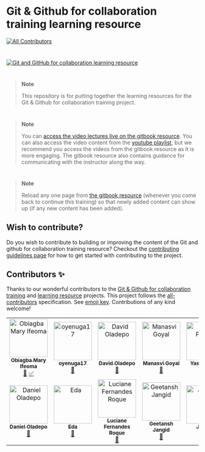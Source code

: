 # Git & Github for collaboration training learning resource
<!-- ALL-CONTRIBUTORS-BADGE:START - Do not remove or modify this section -->
[![All Contributors](https://img.shields.io/badge/all_contributors-12-orange.svg?style=flat-square)](#contributors-)
<!-- ALL-CONTRIBUTORS-BADGE:END -->

#

[![Git and GitHub for collaboration learning resource](https://user-images.githubusercontent.com/45185388/197324026-6c5cf986-671c-431b-b3c7-981b1f0ccb72.gif)](https://obiagba-mary.gitbook.io/git-and-github-training-exercises)

#
> **Note**
>
>This repository is for putting together the learning resources for the Git & Github for collaboration training project.

#
> **Note**
>
> You can [access the video lectures live on the gitbook resource](https://obiagba-mary.gitbook.io/git-and-github-training-exercises). You can also access the video content from the [youtube playlist](https://youtube.com/playlist?list=PLMDhbo3xlD1ESa1_9WN4yG7bGDDksEQx7), but we recommend you access the videos from the gitbook resource as it is more engaging. The gitbook resource also contains guidance for communicating with the instructor along the way.

#
> **Note**
>
> Reload any one page from [the gitbook resource](https://obiagba-mary.gitbook.io/git-and-github-training) (whenever you come back to continue this training) so that newly added content can show up (if any new content has been added).

## Wish to contribute?
Do you wish to contribute to building or improving the content of the Git and github for collaboration training resource? Checkout the [contributing guidelines page](https://obiagba-mary.gitbook.io/git-and-github-training/contributors-guide/contributing-guidelines) for how to get started with contributing to the project.

## Contributors ✨

Thanks to our wonderful contributors to the [Git & Github for collaboration training](https://github.com/Ifycode/git-github-training) and [learning resource](https://github.com/Ifycode/git-github-training-resource) projects. This project follows the [all-contributors](https://github.com/all-contributors/all-contributors) specification. See [emoji key](https://allcontributors.org/docs/en/emoji-key). Contributions of any kind welcome!

<!-- ALL-CONTRIBUTORS-LIST:START - Do not remove or modify this section -->
<!-- prettier-ignore-start -->
<!-- markdownlint-disable -->
<table>
  <tbody>
    <tr>
      <td align="center"><a href="https://github.com/Ifycode"><img src="https://avatars.githubusercontent.com/u/45185388?v=4?s=100" width="100px;" alt="Obiagba Mary Ifeoma"/><br /><sub><b>Obiagba Mary Ifeoma</b></sub></a><br /><a href="https://github.com/Ifycode/git-github-training-resource/commits?author=Ifycode" title="Documentation">📖</a> <a href="#tutorial-Ifycode" title="Tutorials">✅</a></td>
      <td align="center"><a href="https://github.com/oyenuga17"><img src="https://avatars.githubusercontent.com/u/64274826?v=4?s=100" width="100px;" alt="oyenuga17"/><br /><sub><b>oyenuga17</b></sub></a><br /><a href="https://github.com/Ifycode/git-github-training-resource/commits?author=oyenuga17" title="Documentation">📖</a></td>
      <td align="center"><a href="https://github.com/Dkingofcode"><img src="https://avatars.githubusercontent.com/u/91491738?v=4?s=100" width="100px;" alt="David Oladepo"/><br /><sub><b>David Oladepo</b></sub></a><br /><a href="https://github.com/Ifycode/git-github-training-resource/commits?author=Dkingofcode" title="Documentation">📖</a></td>
      <td align="center"><a href="https://github.com/ManasviGoyal"><img src="https://avatars.githubusercontent.com/u/55101825?v=4?s=100" width="100px;" alt="Manasvi Goyal"/><br /><sub><b>Manasvi Goyal</b></sub></a><br /><a href="https://github.com/Ifycode/git-github-training-resource/commits?author=ManasviGoyal" title="Documentation">📖</a></td>
      <td align="center"><a href="http://linktr.ee/yashpimple"><img src="https://avatars.githubusercontent.com/u/97302447?v=4?s=100" width="100px;" alt="Yash Pimple"/><br /><sub><b>Yash Pimple</b></sub></a><br /><a href="https://github.com/Ifycode/git-github-training-resource/commits?author=YashPimple" title="Documentation">📖</a></td>
      <td align="center"><a href="https://allcontributors.org"><img src="https://avatars.githubusercontent.com/u/46410174?v=4?s=100" width="100px;" alt="All Contributors"/><br /><sub><b>All Contributors</b></sub></a><br /><a href="https://github.com/Ifycode/git-github-training-resource/commits?author=all-contributors" title="Documentation">📖</a></td>
    </tr>
    <tr>
      <td align="center"><a href="https://github.com/Danbaba1"><img src="https://avatars.githubusercontent.com/u/98762494?v=4?s=100" width="100px;" alt="Daniel Oladepo"/><br /><sub><b>Daniel Oladepo</b></sub></a><br /><a href="https://github.com/Ifycode/git-github-training-resource/commits?author=Danbaba1" title="Documentation">📖</a></td>
      <td align="center"><a href="https://github.com/Eddayavuz"><img src="https://avatars.githubusercontent.com/u/3321927?v=4?s=100" width="100px;" alt="Eda"/><br /><sub><b>Eda</b></sub></a><br /><a href="https://github.com/Ifycode/git-github-training-resource/commits?author=Eddayavuz" title="Documentation">📖</a></td>
      <td align="center"><a href="https://github.com/LucianeFernandesRoque"><img src="https://avatars.githubusercontent.com/u/65911301?v=4?s=100" width="100px;" alt="Luciane Fernandes Roque"/><br /><sub><b>Luciane Fernandes Roque</b></sub></a><br /><a href="https://github.com/Ifycode/git-github-training-resource/commits?author=LucianeFernandesRoque" title="Documentation">📖</a></td>
      <td align="center"><a href="https://github.com/g33tansh"><img src="https://avatars.githubusercontent.com/u/99789814?v=4?s=100" width="100px;" alt="Geetansh Jangid"/><br /><sub><b>Geetansh Jangid</b></sub></a><br /><a href="https://github.com/Ifycode/git-github-training-resource/commits?author=g33tansh" title="Documentation">📖</a></td>
      <td align="center"><a href="https://github.com/JaisonBinns"><img src="https://avatars.githubusercontent.com/u/44371995?v=4?s=100" width="100px;" alt="JayBee"/><br /><sub><b>JayBee</b></sub></a><br /><a href="https://github.com/Ifycode/git-github-training-resource/commits?author=JaisonBinns" title="Documentation">📖</a></td>
      <td align="center"><a href="https://github.com/rk-1620"><img src="https://avatars.githubusercontent.com/u/109271418?v=4?s=100" width="100px;" alt="rk-1620"/><br /><sub><b>rk-1620</b></sub></a><br /><a href="https://github.com/Ifycode/git-github-training-resource/commits?author=rk-1620" title="Documentation">📖</a></td>
    </tr>
  </tbody>
</table>

<!-- markdownlint-restore -->
<!-- prettier-ignore-end -->

<!-- ALL-CONTRIBUTORS-LIST:END -->

